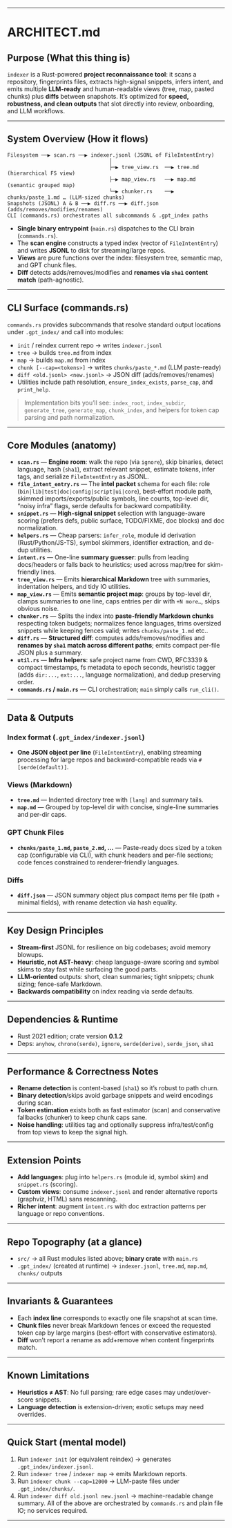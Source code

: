 
---

# ARCHITECT.md

## Purpose (What this thing is)

`indexer` is a Rust-powered **project reconnaissance tool**: it scans a repository, fingerprints files, extracts high-signal snippets, infers intent, and emits multiple **LLM-ready** and human-readable views (tree, map, pasted chunks) plus **diffs** between snapshots. It’s optimized for **speed, robustness, and clean outputs** that slot directly into review, onboarding, and LLM workflows.

---

## System Overview (How it flows)

```
Filesystem ──▶ scan.rs ──▶ indexer.jsonl (JSONL of FileIntentEntry)
                                 │
                                 ├─▶ tree_view.rs  ──▶ tree.md (hierarchical FS view)
                                 ├─▶ map_view.rs   ──▶ map.md (semantic grouped map)
                                 └─▶ chunker.rs    ──▶ chunks/paste_1.md … (LLM-sized chunks)
Snapshots (JSONL) A & B ──▶ diff.rs ──▶ diff.json (adds/removes/modifies/renames)
CLI (commands.rs) orchestrates all subcommands & .gpt_index paths
```

* **Single binary entrypoint** (`main.rs`) dispatches to the CLI brain (`commands.rs`).
* The **scan engine** constructs a typed index (vector of `FileIntentEntry`) and writes **JSONL** to disk for streaming/large repos.
* **Views** are pure functions over the index: filesystem tree, semantic map, and GPT chunk files.
* **Diff** detects adds/removes/modifies and **renames via `sha1` content match** (path-agnostic).

---

## CLI Surface (commands.rs)

`commands.rs` provides subcommands that resolve standard output locations under `.gpt_index/` and call into modules:

* `init` / reindex current repo → writes `indexer.jsonl`
* `tree` → builds `tree.md` from index
* `map` → builds `map.md` from index
* `chunk [--cap=<tokens>]` → writes `chunks/paste_*.md` (LLM paste-ready)
* `diff <old.jsonl> <new.jsonl>` → JSON diff (adds/removes/renames)
* Utilities include path resolution, `ensure_index_exists`, `parse_cap`, and `print_help`.

> Implementation bits you’ll see: `index_root`, `index_subdir`, `generate_tree`, `generate_map`, `chunk_index`, and helpers for token cap parsing and path normalization.

---

## Core Modules (anatomy)

* **`scan.rs`** — **Engine room**: walk the repo (via `ignore`), skip binaries, detect language, hash (`sha1`), extract relevant snippet, estimate tokens, infer tags, and serialize `FileIntentEntry` as JSONL.
* **`file_intent_entry.rs`** — The **intel packet** schema for each file: role (`bin|lib|test|doc|config|script|ui|core`), best-effort module path, skimmed imports/exports/public symbols, line counts, top-level dir, “noisy infra” flags, serde defaults for backward compatibility.
* **`snippet.rs`** — **High-signal snippet** selection with language-aware scoring (prefers defs, public surface, TODO/FIXME, doc blocks) and doc normalization.
* **`helpers.rs`** — Cheap parsers: `infer_role`, module id derivation (Rust/Python/JS-TS), symbol skimmers, identifier extraction, and de-dup utilities.
* **`intent.rs`** — One-line **summary guesser**: pulls from leading docs/headers or falls back to heuristics; used across map/tree for skim-friendly lines.
* **`tree_view.rs`** — Emits **hierarchical Markdown** tree with summaries, indentation helpers, and tidy IO utilities.
* **`map_view.rs`** — Emits **semantic project map**: groups by top-level dir, clamps summaries to one line, caps entries per dir with `+N more…`, skips obvious noise.
* **`chunker.rs`** — Splits the index into **paste-friendly Markdown chunks** respecting token budgets; normalizes fence languages, trims oversized snippets while keeping fences valid; writes `chunks/paste_1.md` etc..
* **`diff.rs`** — **Structured diff**: computes adds/removes/modifies and **renames by `sha1` match across different paths**; emits compact per-file JSON plus a summary.
* **`util.rs`** — **Infra helpers**: safe project name from CWD, RFC3339 & compact timestamps, fs metadata to epoch seconds, heuristic tagger (adds `dir:...`, `ext:...`, language normalization), and dedup preserving order.
* **`commands.rs` / `main.rs`** — CLI orchestration; `main` simply calls `run_cli()`.

---

## Data & Outputs

### Index format (`.gpt_index/indexer.jsonl`)

* **One JSON object per line** (`FileIntentEntry`), enabling streaming processing for large repos and backward-compatible reads via `#[serde(default)]`.

### Views (Markdown)

* **`tree.md`** — Indented directory tree with `[lang]` and summary tails.
* **`map.md`** — Grouped by top-level dir with concise, single-line summaries and per-dir caps.

### GPT Chunk Files

* **`chunks/paste_1.md`, `paste_2.md`, …** — Paste-ready docs sized by a token cap (configurable via CLI), with chunk headers and per-file sections; code fences constrained to renderer-friendly languages.

### Diffs

* **`diff.json`** — JSON summary object plus compact items per file (path + minimal fields), with rename detection via hash equality.

---

## Key Design Principles

* **Stream-first** JSONL for resilience on big codebases; avoid memory blowups.
* **Heuristic, not AST-heavy**: cheap language-aware scoring and symbol skims to stay fast while surfacing the good parts.
* **LLM-oriented** outputs: short, clean summaries; tight snippets; chunk sizing; fence-safe Markdown.
* **Backwards compatibility** on index reading via serde defaults.

---

## Dependencies & Runtime

* Rust 2021 edition; crate version **0.1.2**
* Deps: `anyhow`, `chrono(serde)`, `ignore`, `serde(derive)`, `serde_json`, `sha1`

---

## Performance & Correctness Notes

* **Rename detection** is content-based (`sha1`) so it’s robust to path churn.
* **Binary detection**/skips avoid garbage snippets and weird encodings during scan.
* **Token estimation** exists both as fast estimator (scan) and conservative fallbacks (chunker) to keep chunk caps sane.
* **Noise handling**: utilities tag and optionally suppress infra/test/config from top views to keep the signal high.

---

## Extension Points

* **Add languages**: plug into `helpers.rs` (module id, symbol skim) and `snippet.rs` (scoring).
* **Custom views**: consume `indexer.jsonl` and render alternative reports (graphviz, HTML) sans rescanning.
* **Richer intent**: augment `intent.rs` with doc extraction patterns per language or repo conventions.

---

## Repo Topography (at a glance)

* `src/` → all Rust modules listed above; **binary crate** with `main.rs`
* `.gpt_index/` (created at runtime) → `indexer.jsonl`, `tree.md`, `map.md`, `chunks/` outputs

---

## Invariants & Guarantees

* Each **index line** corresponds to exactly one file snapshot at scan time.
* **Chunk files** never break Markdown fences or exceed the requested token cap by large margins (best-effort with conservative estimators).
* **Diff** won’t report a rename as add+remove when content fingerprints match.

---

## Known Limitations

* **Heuristics ≠ AST**: No full parsing; rare edge cases may under/over-score snippets.
* **Language detection** is extension-driven; exotic setups may need overrides.

---

## Quick Start (mental model)

1. Run `indexer init` (or equivalent reindex) → generates `.gpt_index/indexer.jsonl`.
2. Run `indexer tree` / `indexer map` → emits Markdown reports.
3. Run `indexer chunk --cap=12000` → LLM-paste files under `.gpt_index/chunks/`.
4. Run `indexer diff old.jsonl new.jsonl` → machine-readable change summary.
   All of the above are orchestrated by `commands.rs` and plain file IO; no services required.

---

